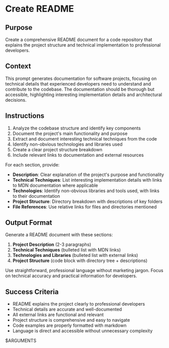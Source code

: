 # Create README

## Purpose

Create a comprehensive README document for a code repository that explains the project structure and technical implementation to professional developers.

## Context

This prompt generates documentation for software projects, focusing on technical details that experienced developers need to understand and contribute to the codebase. The documentation should be thorough but accessible, highlighting interesting implementation details and architectural decisions.

## Instructions

1. Analyze the codebase structure and identify key components
2. Document the project's main functionality and purpose
3. Extract and document interesting technical techniques from the code
4. Identify non-obvious technologies and libraries used
5. Create a clear project structure breakdown
6. Include relevant links to documentation and external resources

For each section, provide:

- **Description**: Clear explanation of the project's purpose and functionality
- **Technical Techniques**: List interesting implementation details with links to MDN documentation where applicable
- **Technologies**: Identify non-obvious libraries and tools used, with links to their documentation
- **Project Structure**: Directory breakdown with descriptions of key folders
- **File References**: Use relative links for files and directories mentioned

## Output Format

Generate a README document with these sections:

1. **Project Description** (2-3 paragraphs)
2. **Technical Techniques** (bulleted list with MDN links)
3. **Technologies and Libraries** (bulleted list with external links)
4. **Project Structure** (code block with directory tree + descriptions)

Use straightforward, professional language without marketing jargon. Focus on technical accuracy and practical information for developers.

## Success Criteria

- README explains the project clearly to professional developers
- Technical details are accurate and well-documented
- All external links are functional and relevant
- Project structure is comprehensive and easy to navigate
- Code examples are properly formatted with markdown
- Language is direct and accessible without unnecessary complexity

$ARGUMENTS